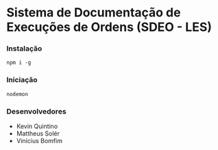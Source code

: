 # Sistema de Documentação de Execuções de Ordens (SDEO - LES)

### Instalação
`npm i -g`

### Iniciação
`nodemon`

### Desenvolvedores
- Kevin Quintino 
- Mattheus Solér
- Vinícius Bomfim
